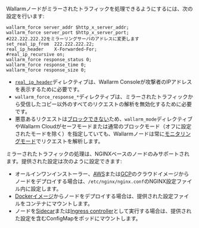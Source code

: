 Wallarmノードがミラーされたトラフィックを処理できるようにするには、次の設定を行います:

```
wallarm_force server_addr $http_x_server_addr;
wallarm_force server_port $http_x_server_port;
#222.222.222.22をミラーリングサーバのアドレスに変更します
set_real_ip_from  222.222.222.22;
real_ip_header    X-Forwarded-For;
#real_ip_recursive on;
wallarm_force response_status 0;
wallarm_force response_time 0;
wallarm_force response_size 0;
```

* [`real_ip_header`](../../using-proxy-or-balancer-en.md)ディレクティブは、Wallarm Consoleが攻撃者のIPアドレスを表示するために必要です。
* `wallarm_force_response_*`ディレクティブは、ミラーされたトラフィックから受信したコピー以外のすべてのリクエストの解析を無効化するために必要です。
* 悪意あるリクエストは[ブロックできない](overview.md#limitations-of-mirrored-traffic-filtration)ため、`wallarm_mode`ディレクティブやWallarm Cloudがセーフモードまたは通常のブロックモード（オフに設定されたモードを除く）を指定していても、Wallarmノードは常に[モニタリングモード](../../configure-wallarm-mode.md)でリクエストを解析します。

ミラーされたトラフィックの処理は、NGINXベースのノードのみサポートされます。提供された設定は次のように設定できます:

* オールインワンインストーラー、[AWS](../../installation-ami-en.md)または[GCP](../../installation-gcp-en.md)のクラウドイメージからノードをデプロイする場合は、`/etc/nginx/nginx.conf`のNGINX設定ファイル内に設定します。
* [Dockerイメージ](../../installation-docker-en.md)からノードをデプロイする場合は、提供された設定ファイルをコンテナにマウントします。
* ノードを[Sidecar](../../../installation/kubernetes/sidecar-proxy/deployment.md)または[Ingress controller](../../installation-kubernetes-en.md)として実行する場合は、提供された設定を含むConfigMapをポッドにマウントします。